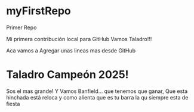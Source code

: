 # myFirstRepo
Primer Repo 

Mi primera contribución local para GitHub
Vamos Taladro!!!

Aca vamos a Agregar unas lineas mas desde GitHub

# Taladro Campeón 2025!

Sos el mas grande!
Y Vamos Banfield... que tenemos que ganar, 
Que esta hinchada está reloca y como alienta
que es tu barra la qu siempre esta de fiesta
